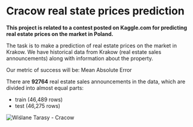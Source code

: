 # Cracow real state prices prediction 

<strong> This project is related to a contest posted on Kaggle.com for predicting real estate prices on the market in Poland. </strong> 


The task is to make a prediction of real estate prices on the market in Krakow. We have historical data from Krakow (real estate sales announcements) along with information about the property.

Our metric of success will be: Mean Absolute Error

There are **92764** real estate sales announcements in the data, which are divided into almost equal parts:
- train (46,489 rows)
- test (46,275 rows)

<p><img src="https://wislanetarasy2.pl/wp-content/uploads/2018/03/7-1.jpg" alt="Wiślane Tarasy - Cracow"></p>
